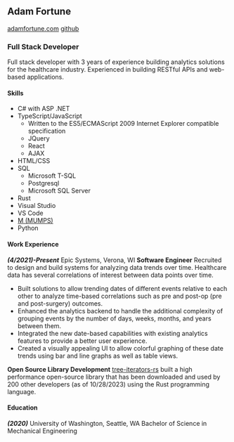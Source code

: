 ## Adam Fortune
[adamfortune.com](https://adamfortune.com)
[github](https://github.com/mr-adult)

### Full Stack Developer
Full stack developer with 3 years of experience building analytics solutions for the healthcare industry. Experienced in building RESTful APIs and web-based applications.

#### Skills
- C# with ASP .NET
- TypeScript/JavaScript 
	- Written to the ES5/ECMAScript 2009 Internet Explorer compatible specification
	- JQuery
	- React
	- AJAX
- HTML/CSS
- SQL
	- Microsoft T-SQL
	- Postgresql
	- Microsoft SQL Server
- Rust
- Visual Studio
- VS Code
- [M (MUMPS)](https://en.wikipedia.org/wiki/MUMPS)
- Python

#### Work Experience
**_(4/2021)-Present_** Epic Systems, Verona, WI
**Software Engineer**
Recruited to design and build systems for analyzing data trends over time. Healthcare data has several correlations of interest between data points over time. 
- Built solutions to allow trending dates of different events relative to each other to analyze time-based correlations such as pre and post-op (pre and post-surgery) outcomes.
- Enhanced the analytics backend to handle the additional complexity of grouping events by the number of days, weeks, months, and years between them.
- Integrated the new date-based capabilities with existing analytics features to provide a better user experience.
- Created a visually appealing UI to allow colorful graphing of these date trends using bar and line graphs as well as table views.

**Open Source Library Development**
[tree-iterators-rs](https://crates.io/crates/tree_iterators_rs) built a high performance open-source library that has been downloaded and used by 200 other developers (as of 10/28/2023) using the Rust programming language. 

#### Education
_**(2020)**_ University of Washington, Seattle, WA
Bachelor of Science in Mechanical Engineering